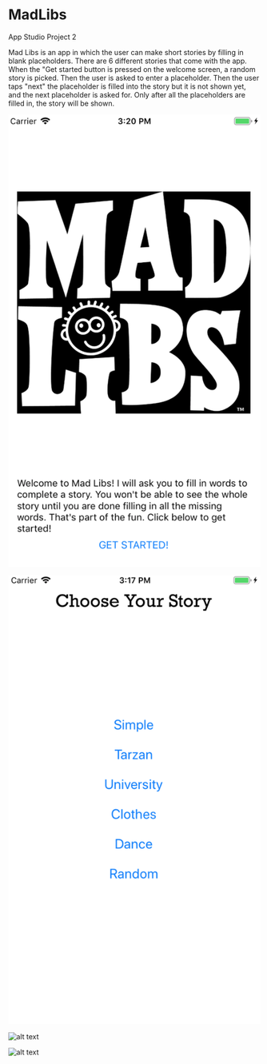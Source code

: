 # MadLibs
App Studio Project 2

Mad Libs is an app in which the user can make short stories by filling in blank placeholders. 
There are 6 different stories that come with the app. When the "Get started button is pressed on the welcome screen, a 
random story is picked. Then the user is asked to enter a placeholder. Then the user taps "next" the placeholder is filled
into the story but it is not shown yet, and the next placeholder is asked for. Only after all the placeholders are filled in, 
the story will be shown.

![alt text](https://raw.githubusercontent.com/ducktales911/mad-libs2018/master/Schermafbeelding%202018-11-27%20om%2015.20.26.png)

![alt text](https://raw.githubusercontent.com/ducktales911/mad-libs2018/master/Schermafbeelding%202018-11-27%20om%2015.17.18.png)

![alt text](https://raw.githubusercontent.com/ducktales911/mad-libs2018/blob/master/Schermafbeelding%202018-11-27%20om%2015.20.36.png)

![alt text](https://raw.githubusercontent.com/ducktales911/mad-libs2018/blob/master/Schermafbeelding%202018-11-27%20om%2015.20.15.png)

